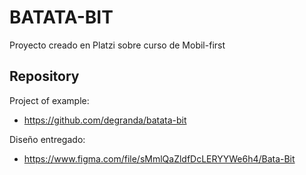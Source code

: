 # BATATA-BIT

Proyecto creado en Platzi sobre curso de Mobil-first

## Repository

Project of example:

- https://github.com/degranda/batata-bit

Diseño entregado:

- https://www.figma.com/file/sMmlQaZldfDcLERYYWe6h4/Bata-Bit
